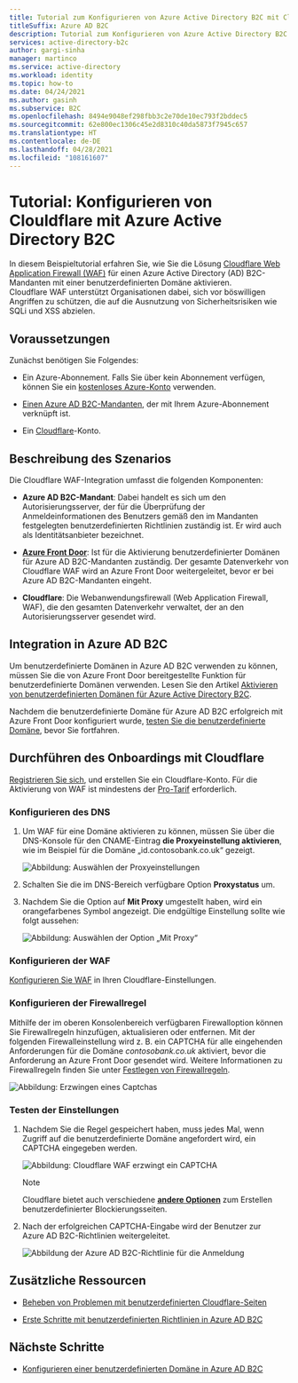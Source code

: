 ```yaml
---
title: Tutorial zum Konfigurieren von Azure Active Directory B2C mit Cloudflare Web Application Firewall
titleSuffix: Azure AD B2C
description: Tutorial zum Konfigurieren von Azure Active Directory B2C mit Cloudflare Web Application Firewall (WAF) zum Schutz Ihrer Anwendungen vor böswilligen Angriffen
services: active-directory-b2c
author: gargi-sinha
manager: martinco
ms.service: active-directory
ms.workload: identity
ms.topic: how-to
ms.date: 04/24/2021
ms.author: gasinh
ms.subservice: B2C
ms.openlocfilehash: 8494e9048ef298fbb3c2e70de10ec793f2bddec5
ms.sourcegitcommit: 62e800ec1306c45e2d8310c40da5873f7945c657
ms.translationtype: HT
ms.contentlocale: de-DE
ms.lasthandoff: 04/28/2021
ms.locfileid: "108161607"
---
```

# <a name="tutorial-configure-clouldflare-with-azure-active-directory-b2c"></a>Tutorial: Konfigurieren von Clouldflare mit Azure Active Directory B2C

In diesem Beispieltutorial erfahren Sie, wie Sie die Lösung [Cloudflare Web Application Firewall (WAF)](https://www.cloudflare.com/waf/) für einen Azure Active Directory (AD) B2C-Mandanten mit einer benutzerdefinierten Domäne aktivieren. Cloudflare WAF unterstützt Organisationen dabei, sich vor böswilligen Angriffen zu schützen, die auf die Ausnutzung von Sicherheitsrisiken wie SQLi und XSS abzielen.

## <a name="prerequisites"></a>Voraussetzungen

Zunächst benötigen Sie Folgendes:

- Ein Azure-Abonnement. Falls Sie über kein Abonnement verfügen, können Sie ein [kostenloses Azure-Konto](https://azure.microsoft.com/free/) verwenden.

- [Einen Azure AD B2C-Mandanten](tutorial-create-tenant.md), der mit Ihrem Azure-Abonnement verknüpft ist.

- Ein [Cloudflare](https://dash.cloudflare.com/sign-up)-Konto.

## <a name="scenario-description"></a>Beschreibung des Szenarios

Die Cloudflare WAF-Integration umfasst die folgenden Komponenten:

- **Azure AD B2C-Mandant**: Dabei handelt es sich um den Autorisierungsserver, der für die Überprüfung der Anmeldeinformationen des Benutzers gemäß den im Mandanten festgelegten benutzerdefinierten Richtlinien zuständig ist.  Er wird auch als Identitätsanbieter bezeichnet.

- [**Azure Front Door**](../frontdoor/front-door-overview.md): Ist für die Aktivierung benutzerdefinierter Domänen für Azure AD B2C-Mandanten zuständig. Der gesamte Datenverkehr von Cloudflare WAF wird an Azure Front Door weitergeleitet, bevor er bei Azure AD B2C-Mandanten eingeht.

- **Cloudflare**: Die Webanwendungsfirewall (Web Application Firewall, WAF), die den gesamten Datenverkehr verwaltet, der an den Autorisierungsserver gesendet wird.

## <a name="integrate-with-azure-ad-b2c"></a>Integration in Azure AD B2C

Um benutzerdefinierte Domänen in Azure AD B2C verwenden zu können, müssen Sie die von Azure Front Door bereitgestellte Funktion für benutzerdefinierte Domänen verwenden. Lesen Sie den Artikel [Aktivieren von benutzerdefinierten Domänen für Azure Active Directory B2C](./custom-domain.md?pivots=b2c-user-flow).  

Nachdem die benutzerdefinierte Domäne für Azure AD B2C erfolgreich mit Azure Front Door konfiguriert wurde, [testen Sie die benutzerdefinierte Domäne](./custom-domain.md?pivots=b2c-custom-policy#test-your-custom-domain), bevor Sie fortfahren.  

## <a name="onboard-with-cloudflare"></a>Durchführen des Onboardings mit Cloudflare

[Registrieren Sie sich](https://dash.cloudflare.com/sign-up), und erstellen Sie ein Cloudflare-Konto. Für die Aktivierung von WAF ist mindestens der [Pro-Tarif](https://www.cloudflare.com/plans/) erforderlich.

### <a name="configure-dns"></a>Konfigurieren des DNS

1. Um WAF für eine Domäne aktivieren zu können, müssen Sie über die DNS-Konsole für den CNAME-Eintrag **die Proxyeinstellung aktivieren**, wie im Beispiel für die Domäne „id.contosobank.co.uk“ gezeigt.

   ![Abbildung: Auswählen der Proxyeinstellungen](./media/partner-cloudflare/select-proxy-settings.png)

1. Schalten Sie die im DNS-Bereich verfügbare Option **Proxystatus** um.

1. Nachdem Sie die Option auf **Mit Proxy** umgestellt haben, wird ein orangefarbenes Symbol angezeigt. Die endgültige Einstellung sollte wie folgt aussehen:

   ![Abbildung: Auswählen der Option „Mit Proxy“](./media/partner-cloudflare/select-proxied.png)

### <a name="configure-waf"></a>Konfigurieren der WAF

[Konfigurieren Sie WAF](https://www.cloudflare.com/waf/) in Ihren Cloudflare-Einstellungen.

### <a name="configure-firewall-rule"></a>Konfigurieren der Firewallregel

Mithilfe der im oberen Konsolenbereich verfügbaren Firewalloption können Sie Firewallregeln hinzufügen, aktualisieren oder entfernen. Mit der folgenden Firewalleinstellung wird z. B. ein CAPTCHA für alle eingehenden Anforderungen für die Domäne *contosobank.co.uk* aktiviert, bevor die Anforderung an Azure Front Door gesendet wird. Weitere Informationen zu Firewallregeln finden Sie unter [Festlegen von Firewallregeln](https://support.cloudflare.com/hc/articles/360016473712-Cloudflare-Firewall-Rules).

![Abbildung: Erzwingen eines Captchas](./media/partner-cloudflare/configure-firewall-rule.png)

### <a name="test-the-settings"></a>Testen der Einstellungen

1. Nachdem Sie die Regel gespeichert haben, muss jedes Mal, wenn Zugriff auf die benutzerdefinierte Domäne angefordert wird, ein CAPTCHA eingegeben werden.

   ![Abbildung: Cloudflare WAF erzwingt ein CAPTCHA](./media/partner-cloudflare/enforce-captcha.png)

   > [!NOTE]
   > Cloudflare bietet auch verschiedene [**andere Optionen**](https://support.cloudflare.com/hc/en-us/articles/200172706-Configuring-Custom-Pages-Error-and-Challenge-) zum Erstellen benutzerdefinierter Blockierungsseiten.  

2. Nach der erfolgreichen CAPTCHA-Eingabe wird der Benutzer zur Azure AD B2C-Richtlinien weitergeleitet.

   ![Abbildung der Azure AD B2C-Richtlinie für die Anmeldung](./media/partner-cloudflare/azure-ad-b2c-policy.png)


## <a name="additional-resources"></a>Zusätzliche Ressourcen

- [Beheben von Problemen mit benutzerdefinierten Cloudflare-Seiten](https://support.cloudflare.com/hc/en-us/articles/200172706-Configuring-Custom-Pages-Error-and-Challenge-#5QWV2KVjLnaAQ8L4tjiguw)

- [Erste Schritte mit benutzerdefinierten Richtlinien in Azure AD B2C](./tutorial-create-user-flows.md?pivots=b2c-custom-policy&tabs=applications)

## <a name="next-steps"></a>Nächste Schritte 
 
- [Konfigurieren einer benutzerdefinierten Domäne in Azure AD B2C](./custom-domain.md?pivots=b2c-user-flow)
